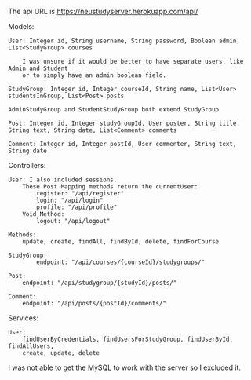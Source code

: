 The api URL is https://neustudyserver.herokuapp.com/api/

Models:

	User: Integer id, String username, String password, Boolean admin, List<StudyGroup> courses
 
		I was unsure if it would be better to have separate users, like Admin and Student 
		or to simply have an admin boolean field.
	
	StudyGroup: Integer id, Integer courseId, String name, List<User> studentsInGroup, List<Post> posts
	
	AdminStudyGroup and StudentStudyGroup both extend StudyGroup
	
	Post: Integer id, Integer studyGroupId, User poster, String title, String text, String date, List<Comment> comments
	
	Comment: Integer id, Integer postId, User commenter, String text, String date

Controllers:

	User: I also included sessions.
		These Post Mapping methods return the currentUser:
			register: "/api/register"
			login: "/api/login"
			profile: "/api/profile"
		Void Method:
			logout: "/api/logout"
	
	Methods:
		update, create, findAll, findById, delete, findForCourse
	
	StudyGroup:
			endpoint: "/api/courses/{courseId}/studygroups/"
	
	Post:
		endpoint: "/api/studygroup/{studyId}/posts/"
		
	Comment:
		endpoint: "/api/posts/{postId}/comments/"

Services:
	
	User: 
		findUserByCredentials, findUsersForStudyGroup, findUserById, findAllUsers, 
		create, update, delete

I was not able to get the MySQL to work with the server so I excluded it.
